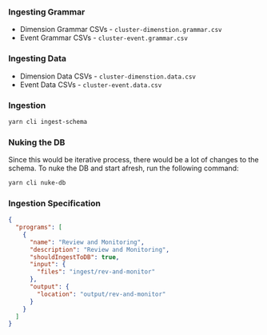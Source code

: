 ### Ingesting Grammar
- Dimension Grammar CSVs - `cluster-dimenstion.grammar.csv`
- Event Grammar CSVs - `cluster-event.grammar.csv`

### Ingesting Data
- Dimension Data CSVs - `cluster-dimenstion.data.csv`
- Event Data CSVs - `cluster-event.data.csv`

### Ingestion
```bash
yarn cli ingest-schema
```

### Nuking the DB
Since this would be iterative process, there would be a lot of changes to the schema. To nuke the DB and start afresh, run the following command:
```bash
yarn cli nuke-db
```


### Ingestion Specification
```json
{
  "programs": [
    {
      "name": "Review and Monitoring",
      "description": "Review and Monitoring",
      "shouldIngestToDB": true,
      "input": {
        "files": "ingest/rev-and-monitor"
      },
      "output": {
        "location": "output/rev-and-monitor"
      }
    }
  ]
}
```